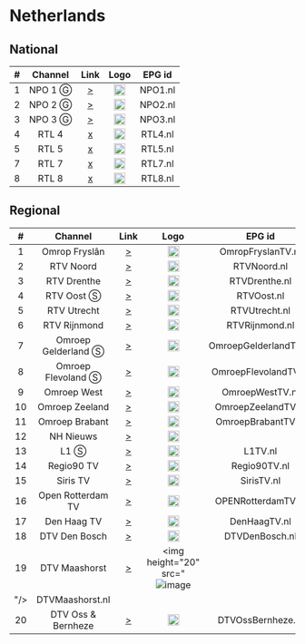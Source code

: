 <h1>Netherlands</h1>

<h2>National</h2>

| #   | Channel        | Link  | Logo | EPG id |
|:---:|:--------------:|:-----:|:----:|:------:|
| 1   | NPO 1 Ⓖ   | [>](http://resolver.streaming.api.nos.nl/livestream?url=/live/npo/tvlive/npo1/npo1.isml/.m3u8) | <img height="20" src="https://i.imgur.com/pUBy4Pb.png"/> | NPO1.nl |
| 2   | NPO 2 Ⓖ   | [>](http://resolver.streaming.api.nos.nl/livestream?url=/live/npo/tvlive/npo2/npo2.isml/.m3u8) | <img height="20" src="https://i.imgur.com/Vl2G1H3.png"/> | NPO2.nl |
| 3   | NPO 3 Ⓖ   | [>](http://resolver.streaming.api.nos.nl/livestream?url=/live/npo/tvlive/npo3/npo3.isml/.m3u8) | <img height="20" src="https://i.imgur.com/dVB4Pqc.png"/> | NPO3.nl |
| 4   | RTL 4     | [x]() | <img height="20" src="https://i.imgur.com/qzvUqSX.png"/> | RTL4.nl |
| 5   | RTL 5     | [x]() | <img height="20" src="https://i.imgur.com/paBpoKB.png"/> | RTL5.nl |
| 7   | RTL 7     | [x]() | <img height="20" src="https://i.imgur.com/MxWqvuQ.png"/> | RTL7.nl |
| 8   | RTL 8     | [x]() | <img height="20" src="https://i.imgur.com/gnKZbqd.png"/> | RTL8.nl |

<h2>Regional</h2>

| #   | Channel        | Link  | Logo | EPG id |
|:---:|:--------------:|:-----:|:----:|:------:|
| 1   | Omrop Fryslân      | [>](https://d3pvma9xb2775h.cloudfront.net/live/omropfryslan/stream04/index.m3u8) | <img height="20" src="https://i.imgur.com/0VKJLAK.png"/> | OmropFryslanTV.nl |
| 2   | RTV Noord          | [>](https://media.rtvnoord.nl/live/rtvnoord/tv/3e8fe3c1-0868-49b0-b2f3-7dd6eb30651f/index.m3u8) | <img height="20" src="https://i.imgur.com/pO5Mexa.png"/> | RTVNoord.nl |
| 3   | RTV Drenthe        | [>](https://cdn.rtvdrenthe.nl/live/rtvdrenthe/tv/1080p/prog_index.m3u8) | <img height="20" src="https://i.imgur.com/GaGqM4z.png"/> | RTVDrenthe.nl |
| 4   | RTV Oost Ⓢ         | [>](https://mediacdn.rtvoost.nl/live/rtvoost/tv-oost/index.m3u8) | <img height="20" src="https://i.imgur.com/8ropV29.png"/> | RTVOost.nl |
| 5   | RTV Utrecht        | [>](http://media.rtvutrecht.nl/live/rtvutrecht/rtvutrecht/index.m3u8) | <img height="20" src="https://i.imgur.com/c0I24N6.png"/> | RTVUtrecht.nl |
| 6   | RTV Rijnmond       | [>](http://d3r4bk4fg0k2xi.cloudfront.net/rijnmondTv/index.m3u8) | <img height="20" src="https://i.imgur.com/TNhUVEm.png"/> | RTVRijnmond.nl |
| 7   | Omroep Gelderland Ⓢ| [>](http://web.omroepgelderland.nl/live/livetv.m3u8) | <img height="20" src="https://i.imgur.com/TPlyvUQ.png"/> | OmroepGelderlandTV.nl |
| 8   | Omroep Flevoland Ⓢ | [>](https://d5ms27yy6exnf.cloudfront.net/live/omroepflevoland/tv/index.m3u8) | <img height="20" src="https://i.imgur.com/d1CmTcI.png"/> | OmroepFlevolandTV.nl |
| 9   | Omroep West        | [>](http://d2dslh4sd7yvc1.cloudfront.net/live/omroepwest/ngrp:tv-feed_all/playlist.m3u8) | <img height="20" src="https://i.imgur.com/aax1HPH.png"/> | OmroepWestTV.nl |
| 10  | Omroep Zeeland     | [>](http://d3isaxd2t6q8zm.cloudfront.net/live/omroepzeeland/tv/index.m3u8) | <img height="20" src="https://i.imgur.com/8aLDyUI.png"/> | OmroepZeelandTV.nl |
| 11  | Omroep Brabant     | [>](http://d3slqp9xhts6qb.cloudfront.net/live/omroepbrabant/tv/index.m3u8) | <img height="20" src="https://i.imgur.com/Jv7IjHJ.png"/> | OmroepBrabantTV.nl |
| 12  | NH Nieuws          | [>](https://rrr.sz.xlcdn.com/?account=nhnieuws&file=live&type=live&service=wowza&protocol=https&output=playlist.m3u8) | <img height="20" src="https://i.imgur.com/SQPVOwn.png"/> |
| 13  | L1 Ⓢ               | [>](http://d34pj260kw1xmk.cloudfront.net/live/l1/tv/index.m3u8) | <img height="20" src="https://i.imgur.com/Jyhn1iP.png"/> | L1TV.nl |
| 14  | Regio90 TV             | [>](https://ms2.mx-cd.net/dtv-02/260-2403096/Regio90TV.smil/playlist.m3u8) | <img height="20" src="https://regio90.nl/wp-content/uploads/2021/06/beeldmerk-90tv-fm-trans.png"/> | Regio90TV.nl |
| 15  | Siris TV           | [>](https://cdn.streammy.events/siris/playout/playlist.m3u8) | <img height="20" src="https://siris.nl/siris_nl/images/logo.svg"/> | SirisTV.nl |
| 16  | Open Rotterdam TV          | [>](http://ms2.mx-cd.net/tv/141-573555/OPEN_Rotterdam.smil/playlist.m3u8) | <img height="20" src="https://openrotterdam.nl/wp-content/uploads/2021/09/logo_OR_zw@2x.png"/> | OPENRotterdamTV.nl |
| 17 | Den Haag TV         | [>](http://wowza5.video-streams.nl:1935/denhaag/denhaag/playlist.m3u8) | <img height="20" src="https://www.denhaagfm.nl/_ipx/s_400x400/img/logo_denhaagfm_dark.jpg"/> | DenHaagTV.nl |
| 18  | DTV Den Bosch   | [>](https://rrr.sz.xlcdn.com/?account=dtvmaasland&file=dtv2&output=playlist.m3u8&protocol=https&service=wowza&type=live) | <img height="20" src="https://is5-ssl.mzstatic.com/image/thumb/Purple128/v4/b5/7f/c2/b57fc222-d173-4f5a-12ab-0d693b8b4335/source/512x512bb.jpg"/> | DTVDenBosch.nl |
| 19  | DTV Maashorst  | [>](https://rrr.sz.xlcdn.com/?account=dtvmaasland&file=dtv3&output=playlist.m3u8&protocol=https&service=wowza&type=live) | <img height="20" src="![image](https://user-images.githubusercontent.com/128420938/226982618-64c8d6e4-d6d7-4aa9-ace0-ee6be6d61a86.png)
"/> | DTVMaashorst.nl |
| 20  | DTV Oss & Bernheze | [>](https://rrr.sz.xlcdn.com/?account=dtvmaasland&file=dtv1&output=playlist.m3u8&protocol=https&service=wowza&type=live) | <img height="20" src="https://user-images.githubusercontent.com/128420938/226982661-f4cfdd9c-b92e-4fa8-b05c-b8c7819af10f.png"/> | DTVOssBernheze.nl |
